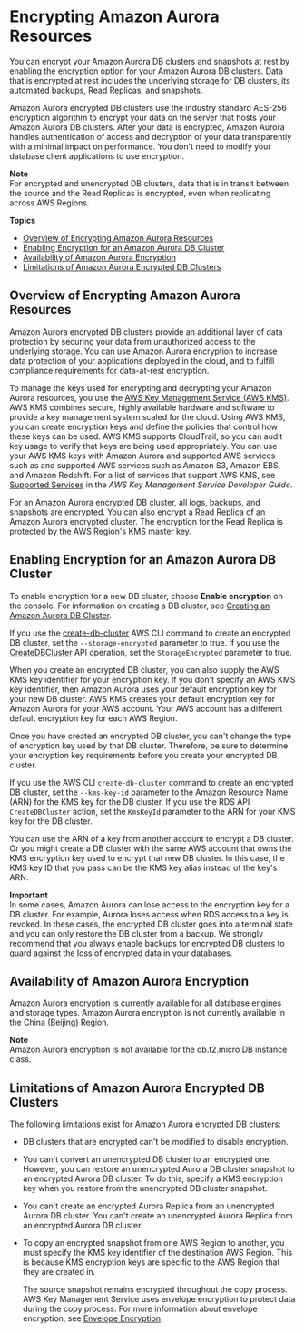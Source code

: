 # Encrypting Amazon Aurora Resources<a name="Overview.Encryption"></a>

You can encrypt your Amazon Aurora DB clusters and snapshots at rest by enabling the encryption option for your Amazon Aurora DB clusters\. Data that is encrypted at rest includes the underlying storage for DB clusters, its automated backups, Read Replicas, and snapshots\.

Amazon Aurora encrypted DB clusters use the industry standard AES\-256 encryption algorithm to encrypt your data on the server that hosts your Amazon Aurora DB clusters\. After your data is encrypted, Amazon Aurora handles authentication of access and decryption of your data transparently with a minimal impact on performance\. You don't need to modify your database client applications to use encryption\.

**Note**  
For encrypted and unencrypted DB clusters, data that is in transit between the source and the Read Replicas is encrypted, even when replicating across AWS Regions\.

**Topics**
+ [Overview of Encrypting Amazon Aurora Resources](#Overview.Encryption.Overview)
+ [Enabling Encryption for an Amazon Aurora DB Cluster](#Overview.Encryption.Enabling)
+ [Availability of Amazon Aurora Encryption](#Overview.Encryption.Availability)
+ [Limitations of Amazon Aurora Encrypted DB Clusters](#Overview.Encryption.Limitations)

## Overview of Encrypting Amazon Aurora Resources<a name="Overview.Encryption.Overview"></a>

Amazon Aurora encrypted DB clusters provide an additional layer of data protection by securing your data from unauthorized access to the underlying storage\. You can use Amazon Aurora encryption to increase data protection of your applications deployed in the cloud, and to fulfill compliance requirements for data\-at\-rest encryption\.

To manage the keys used for encrypting and decrypting your Amazon Aurora resources, you use the [AWS Key Management Service \(AWS KMS\)](https://docs.aws.amazon.com/kms/latest/developerguide/)\. AWS KMS combines secure, highly available hardware and software to provide a key management system scaled for the cloud\. Using AWS KMS, you can create encryption keys and define the policies that control how these keys can be used\. AWS KMS supports CloudTrail, so you can audit key usage to verify that keys are being used appropriately\. You can use your AWS KMS keys with Amazon Aurora and supported AWS services such as and supported AWS services such as Amazon S3, Amazon EBS, and Amazon Redshift\. For a list of services that support AWS KMS, see [Supported Services](https://docs.aws.amazon.com/kms/latest/developerguide/services.html) in the *AWS Key Management Service Developer Guide*\.

For an Amazon Aurora encrypted DB cluster, all logs, backups, and snapshots are encrypted\. You can also encrypt a Read Replica of an Amazon Aurora encrypted cluster\. The encryption for the Read Replica is protected by the AWS Region's KMS master key\.

## Enabling Encryption for an Amazon Aurora DB Cluster<a name="Overview.Encryption.Enabling"></a>

To enable encryption for a new DB cluster, choose **Enable encryption** on the console\. For information on creating a DB cluster, see [Creating an Amazon Aurora DB Cluster](Aurora.CreateInstance.md)\.

If you use the [create\-db\-cluster](https://docs.aws.amazon.com/cli/latest/reference/rds/create-db-cluster.html) AWS CLI command to create an encrypted DB cluster, set the `--storage-encrypted` parameter to true\. If you use the [CreateDBCluster](https://docs.aws.amazon.com/AmazonRDS/latest/APIReference/API_CreateDBCluster.html) API operation, set the `StorageEncrypted` parameter to true\.

When you create an encrypted DB cluster, you can also supply the AWS KMS key identifier for your encryption key\. If you don't specify an AWS KMS key identifier, then Amazon Aurora uses your default encryption key for your new DB cluster\. AWS KMS creates your default encryption key for Amazon Aurora for your AWS account\. Your AWS account has a different default encryption key for each AWS Region\.

Once you have created an encrypted DB cluster, you can't change the type of encryption key used by that DB cluster\. Therefore, be sure to determine your encryption key requirements before you create your encrypted DB cluster\.

If you use the AWS CLI `create-db-cluster` command to create an encrypted DB cluster, set the `--kms-key-id` parameter to the Amazon Resource Name \(ARN\) for the KMS key for the DB cluster\. If you use the RDS API `CreateDBCluster` action, set the `KmsKeyId` parameter to the ARN for your KMS key for the DB cluster\.

You can use the ARN of a key from another account to encrypt a DB cluster\. Or you might create a DB cluster with the same AWS account that owns the KMS encryption key used to encrypt that new DB cluster\. In this case, the KMS key ID that you pass can be the KMS key alias instead of the key's ARN\.

**Important**  
In some cases, Amazon Aurora can lose access to the encryption key for a DB cluster\. For example, Aurora loses access when RDS access to a key is revoked\. In these cases, the encrypted DB cluster goes into a terminal state and you can only restore the DB cluster from a backup\. We strongly recommend that you always enable backups for encrypted DB clusters to guard against the loss of encrypted data in your databases\.

## Availability of Amazon Aurora Encryption<a name="Overview.Encryption.Availability"></a>

Amazon Aurora encryption is currently available for all database engines and storage types\. Amazon Aurora encryption is not currently available in the China \(Beijing\) Region\.

**Note**  
Amazon Aurora encryption is not available for the db\.t2\.micro DB instance class\.

## Limitations of Amazon Aurora Encrypted DB Clusters<a name="Overview.Encryption.Limitations"></a>

The following limitations exist for Amazon Aurora encrypted DB clusters:
+ DB clusters that are encrypted can't be modified to disable encryption\.
+ You can't convert an unencrypted DB cluster to an encrypted one\. However, you can restore an unencrypted Aurora DB cluster snapshot to an encrypted Aurora DB cluster\. To do this, specify a KMS encryption key when you restore from the unencrypted DB cluster snapshot\.
+ You can't create an encrypted Aurora Replica from an unencrypted Aurora DB cluster\. You can't create an unencrypted Aurora Replica from an encrypted Aurora DB cluster\.
+ To copy an encrypted snapshot from one AWS Region to another, you must specify the KMS key identifier of the destination AWS Region\. This is because KMS encryption keys are specific to the AWS Region that they are created in\.

   The source snapshot remains encrypted throughout the copy process\. AWS Key Management Service uses envelope encryption to protect data during the copy process\. For more information about envelope encryption, see [ Envelope Encryption](https://docs.aws.amazon.com/kms/latest/developerguide/concepts.html#enveloping)\.